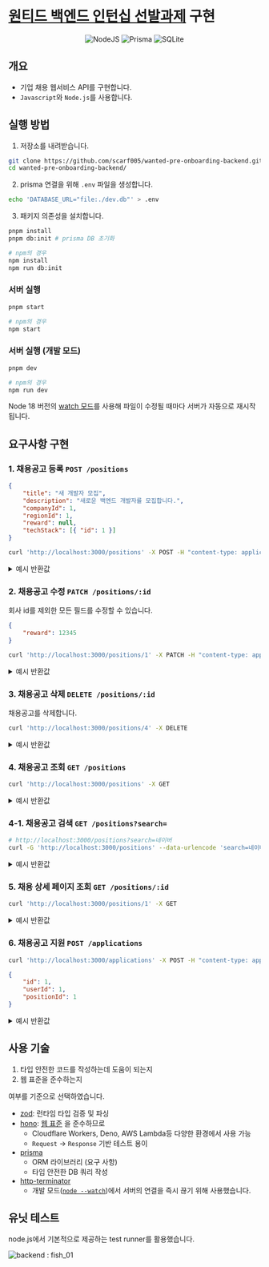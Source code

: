 # [원티드 백엔드 인턴십 선발과제](https://bow-hair-db3.notion.site/1850bca26fda4e0ca1410df270c03409) 구현

<div align="center">

![NodeJS](https://img.shields.io/badge/node.js-6DA55F?style=for-the-badge&logo=node.js&logoColor=white) ![Prisma](https://img.shields.io/badge/Prisma-3982CE?style=for-the-badge&logo=Prisma&logoColor=white) ![SQLite](https://img.shields.io/badge/sqlite-%2307405e.svg?style=for-the-badge&logo=sqlite&logoColor=white)

</div>

## 개요

- 기업 채용 웹서비스 API를 구현합니다.
- `Javascript`와 `Node.js`를 사용합니다.

## 실행 방법

1. 저장소를 내려받습니다.

```sh
git clone https://github.com/scarf005/wanted-pre-onboarding-backend.git
cd wanted-pre-onboarding-backend/
```

2. prisma 연결을 위해 `.env` 파일을 생성합니다.

```sh
echo 'DATABASE_URL="file:./dev.db"' > .env
```

3. 패키지 의존성을 설치합니다.

```sh
pnpm install
pnpm db:init # prisma DB 초기화

# npm의 경우
npm install
npm run db:init
```

### 서버 실행

```sh
pnpm start

# npm의 경우
npm start
```

### 서버 실행 (개발 모드)

```sh
pnpm dev

# npm의 경우
npm run dev
```

Node 18 버전의 [watch 모드](https://nodejs.org/en/blog/release/v18.11.0#watch-mode-experimental)를 사용해 파일이 수정될 때마다 서버가 자동으로 재시작됩니다.

## 요구사항 구현

### 1. 채용공고 등록 `POST /positions`

```json
{
	"title": "새 개발자 모집",
	"description": "새로운 백엔드 개발자를 모집합니다.",
	"companyId": 1,
	"regionId": 1,
	"reward": null,
	"techStack": [{ "id": 1 }]
}
```

```sh
curl 'http://localhost:3000/positions' -X POST -H "content-type: application/json" --data-binary  '{"title":"새 개발자 모집","description":"새로운 백엔드 개발자를 모집합니다.","companyId":1,"regionId":1,"reward":null,"techStack":[{"id":1}]}'
```

<details><summary>예시 반환값</summary>

```json
{
	"id": 4,
	"title": "새 개발자 모집",
	"description": "새로운 백엔드 개발자를 모집합니다.",
	"reward": null,
	"companyId": 1,
	"regionId": 1
}
```

</details>

### 2. 채용공고 수정 `PATCH /positions/:id`

회사 id를 제외한 모든 필드를 수정할 수 있습니다.

```json
{
	"reward": 12345
}
```

```sh
curl 'http://localhost:3000/positions/1' -X PATCH -H "content-type: application/json" --data-binary '{"reward":12345}'
```

<details><summary>예시 반환값</summary>

```json
{
	"id": 1,
	"title": "주니어 백엔드 개발자",
	"description": "원티드랩에서 백엔드 주니어 개발자를 채용합니다. 자격요건은..",
	"reward": 12345,
	"companyId": 1,
	"regionId": 1
}
```

</details>

### 3. 채용공고 삭제 `DELETE /positions/:id`

채용공고를 삭제합니다.

```sh
curl 'http://localhost:3000/positions/4' -X DELETE
```

<details><summary>예시 반환값</summary>

```json
{
	"id": 4,
	"title": "새 개발자 모집",
	"description": "새로운 백엔드 개발자를 모집합니다.",
	"reward": null,
	"companyId": 1,
	"regionId": 1
}
```

</details>

### 4. 채용공고 조회 `GET /positions`

```sh
curl 'http://localhost:3000/positions' -X GET
```

<details><summary>예시 반환값</summary>

```json
[
	{
		"id": 1,
		"title": "주니어 백엔드 개발자",
		"reward": 1500000,
		"techStack": [
			{
				"id": 3,
				"name": "PostgreSQL"
			},
			{
				"id": 5,
				"name": "Typescript"
			}
		],
		"company": {
			"id": 1,
			"name": "원티드랩"
		},
		"region": {
			"id": 1,
			"name": "서울",
			"countryId": 1
		}
	},
	{
		"id": 2,
		"title": "주니어 프론트엔드 개발자",
		"reward": 1500000,
		"techStack": [
			{
				"id": 3,
				"name": "PostgreSQL"
			},
			{
				"id": 5,
				"name": "Typescript"
			}
		],
		"company": {
			"id": 1,
			"name": "원티드랩"
		},
		"region": {
			"id": 1,
			"name": "서울",
			"countryId": 1
		}
	},
	{
		"id": 3,
		"title": "Django 백엔드 개발자",
		"reward": 1000000,
		"techStack": [
			{
				"id": 1,
				"name": "Python"
			},
			{
				"id": 2,
				"name": "Django"
			},
			{
				"id": 3,
				"name": "PostgreSQL"
			}
		],
		"company": {
			"id": 2,
			"name": "네이버"
		},
		"region": {
			"id": 2,
			"name": "판교",
			"countryId": 1
		}
	}
]
```

</details>

### 4-1. 채용공고 검색 `GET /positions?search=`

```sh
# http://localhost:3000/positions?search=네이버
curl -G 'http://localhost:3000/positions' --data-urlencode 'search=네이버'
```

<details><summary>예시 반환값</summary>

```json
[
	{
		"id": 3,
		"title": "Django 백엔드 개발자",
		"reward": 1000000,
		"techStack": [
			{
				"id": 1,
				"name": "Python"
			},
			{
				"id": 2,
				"name": "Django"
			},
			{
				"id": 3,
				"name": "PostgreSQL"
			}
		],
		"company": {
			"id": 2,
			"name": "네이버"
		},
		"region": {
			"id": 2,
			"name": "판교",
			"countryId": 1
		}
	}
]
```

</details>

### 5. 채용 상세 페이지 조회 `GET /positions/:id`

```sh
curl 'http://localhost:3000/positions/1' -X GET
```

<details><summary>예시 반환값</summary>

```json
{
	"id": 1,
	"title": "주니어 백엔드 개발자",
	"reward": 1500000,
	"techStack": [
		{
			"id": 3,
			"name": "PostgreSQL"
		},
		{
			"id": 5,
			"name": "Typescript"
		}
	],
	"company": {
		"id": 1,
		"name": "원티드랩"
	},
	"region": {
		"id": 1,
		"name": "서울",
		"countryId": 1
	},
	"description": "원티드랩에서 백엔드 주니어 개발자를 채용합니다. 자격요건은..",
	"otherPositions": [
		{
			"id": 2
		}
	]
}
```

</details>

### 6. 채용공고 지원 `POST /applications`

```sh
curl 'http://localhost:3000/applications' -X POST -H "content-type: application/json" --data-binary '{"userId":1,"positionId":1}'
```

```json
{
	"id": 1,
	"userId": 1,
	"positionId": 1
}
```

<details><summary>예시 반환값</summary>

```json
{
  "id": 1,
  "userId": 1,
  "positionId": 1
}
```

</details>


## 사용 기술

1. 타입 안전한 코드를 작성하는데 도움이 되는지
2. 웹 표준을 준수하는지

여부를 기준으로 선택하였습니다.

- [zod](https://zod.dev): 런타임 타입 검증 및 파싱
- [hono](https://hono.dev/): [웹 표준](https://hono.dev/#web-standard) 을 준수하므로
  - Cloudflare Workers, Deno, AWS Lambda등 다양한 환경에서 사용 가능
  - `Request` -> `Response` 기반 테스트 용이
- [prisma](https://www.prisma.io)
  - ORM 라이브러리 (요구 사항)
  - 타입 안전한 DB 쿼리 작성
- [http-terminator](https://github.com/gajus/http-terminator)
  - 개발 모드([`node --watch`](https://nodejs.org/en/blog/release/v18.11.0))에서 서버의 연결을 즉시 끊기 위해 사용했습니다.


## 유닛 테스트

node.js에서 기본적으로 제공하는 test runner를 활용했습니다.

![backend : fish_01](https://github.com/scarf005/wanted-pre-onboarding-backend/assets/54838975/6d6328ae-da3d-4848-aa35-97e05af5f7eb)
